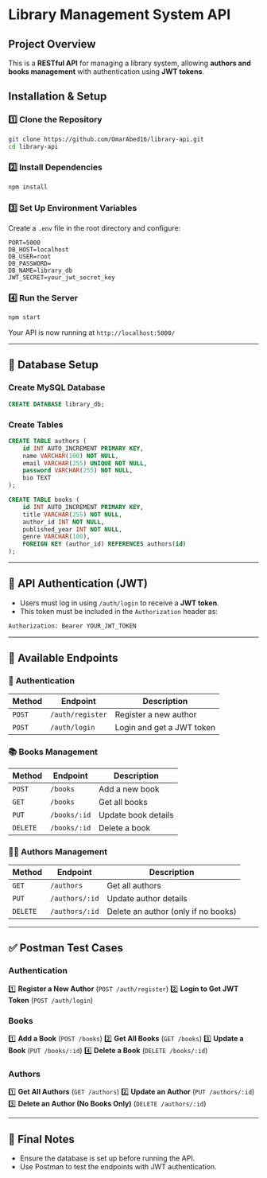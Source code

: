 # Library Management System API

## Project Overview

This is a **RESTful API** for managing a library system, allowing **authors and books management** with authentication using **JWT tokens**.

## Installation & Setup

### **1️⃣ Clone the Repository**

```bash
git clone https://github.com/OmarAbed16/library-api.git
cd library-api
```

### **2️⃣ Install Dependencies**

```bash
npm install
```

### **3️⃣ Set Up Environment Variables**

Create a `.env` file in the root directory and configure:

```
PORT=5000
DB_HOST=localhost
DB_USER=root
DB_PASSWORD=
DB_NAME=library_db
JWT_SECRET=your_jwt_secret_key
```

### **4️⃣ Run the Server**

```bash
npm start
```

Your API is now running at `http://localhost:5000/`

---

## 📌 Database Setup

### **Create MySQL Database**

```sql
CREATE DATABASE library_db;
```

### **Create Tables**

```sql
CREATE TABLE authors (
    id INT AUTO_INCREMENT PRIMARY KEY,
    name VARCHAR(100) NOT NULL,
    email VARCHAR(255) UNIQUE NOT NULL,
    password VARCHAR(255) NOT NULL,
    bio TEXT
);

CREATE TABLE books (
    id INT AUTO_INCREMENT PRIMARY KEY,
    title VARCHAR(255) NOT NULL,
    author_id INT NOT NULL,
    published_year INT NOT NULL,
    genre VARCHAR(100),
    FOREIGN KEY (author_id) REFERENCES authors(id)
);
```

---

## 🔐 API Authentication (JWT)

- Users must log in using `/auth/login` to receive a **JWT token**.
- This token must be included in the `Authorization` header as:

```bash
Authorization: Bearer YOUR_JWT_TOKEN
```

---

## 📌 Available Endpoints

### 🔹 **Authentication**

| Method | Endpoint         | Description               |
| ------ | ---------------- | ------------------------- |
| `POST` | `/auth/register` | Register a new author     |
| `POST` | `/auth/login`    | Login and get a JWT token |

### 📚 **Books Management**

| Method   | Endpoint     | Description         |
| -------- | ------------ | ------------------- |
| `POST`   | `/books`     | Add a new book      |
| `GET`    | `/books`     | Get all books       |
| `PUT`    | `/books/:id` | Update book details |
| `DELETE` | `/books/:id` | Delete a book       |

### 👨‍💼 **Authors Management**

| Method   | Endpoint       | Description                         |
| -------- | -------------- | ----------------------------------- |
| `GET`    | `/authors`     | Get all authors                     |
| `PUT`    | `/authors/:id` | Update author details               |
| `DELETE` | `/authors/:id` | Delete an author (only if no books) |

---

## ✅ Postman Test Cases

### **Authentication**

1️⃣ **Register a New Author** (`POST /auth/register`)
2️⃣ **Login to Get JWT Token** (`POST /auth/login`)

### **Books**

1️⃣ **Add a Book** (`POST /books`)
2️⃣ **Get All Books** (`GET /books`)
3️⃣ **Update a Book** (`PUT /books/:id`)
4️⃣ **Delete a Book** (`DELETE /books/:id`)

### **Authors**

1️⃣ **Get All Authors** (`GET /authors`)
2️⃣ **Update an Author** (`PUT /authors/:id`)
3️⃣ **Delete an Author (No Books Only)** (`DELETE /authors/:id`)

---

## 🎉 Final Notes

- Ensure the database is set up before running the API.
- Use Postman to test the endpoints with JWT authentication.
